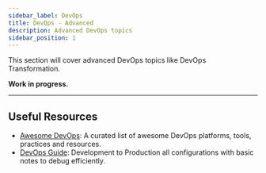 ```yaml
---
sidebar_label: DevOps
title: DevOps - Advanced
description: Advanced DevOps topics
sidebar_position: 1
---
```


This section will cover advanced DevOps topics like DevOps Transformation.

**Work in progress.**

---

## Useful Resources

- [Awesome DevOps](https://awesome-devops.xyz/): A curated list of awesome DevOps platforms, tools, practices and resources.
- [DevOps Guide](https://github.com/Tikam02/DevOps-Guide): Development to Production all configurations with basic notes to debug efficiently.
